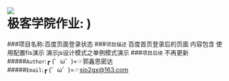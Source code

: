 ![](http://jiuye.jikexueyuan.com/Current/home/images/logo.png)  
极客学院作业: )
=================
###项目名称:百度页面登录状态
###`项目描述`
      百度首页登录后的页面
      内容包含
        使用配置fis演示
        演示js设计模式之单例模式演示
###`项目后续`
      不再更新
#####`Author`:┏ (゜ω゜)=☞郭鑫思密达<br>
#####`Email`:┏ (゜ω゜)=☞sio2gx@163.com<br>
